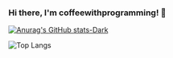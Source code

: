 ### Hi there, I'm coffeewithprogramming! 👋

[![Anurag's GitHub stats-Dark](https://github-readme-stats.vercel.app/api?username=coffeewithprogramming&show_icons=true&theme=dark#gh-dark-mode-only)](https://github.com/anuraghazra/github-readme-stats#gh-dark-mode-only)

![Top Langs](https://github-readme-stats.vercel.app/api/top-langs/?username=coffeewithprogramming&layout=compact)
